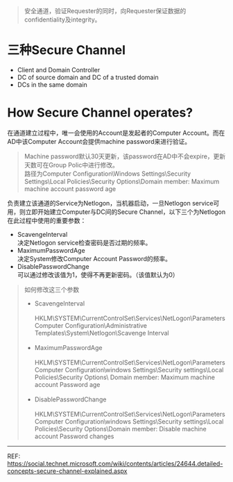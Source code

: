 > 安全通道，验证Requester的同时，向Requester保证数据的confidentiality及integrity。

# 三种Secure Channel
- Client and Domain Controller
- DC of source domain and DC of a trusted domain
- DCs in the same domain

# How Secure Channel operates?
在通道建立过程中，唯一会使用的Account是发起者的Computer Account。而在AD中该Computer Account会提供machine password来进行验证。
> Machine password默认30天更新，该password在AD中不会expire，更新天数可在Group Polic中进行修改。<br>
> 路径为Computer Configuration\Windows Settings\Security Settings\Local Policies\Security Options\Domain member: Maximum machine account password age

负责建立该通道的Service为Netlogon，当机器启动，一旦Netlogon service可用，则立即开始建立Computer与DC间的Secure Channel，以下三个为Netlogon在此过程中使用的重要参数：
- ScavengeInterval<br>决定Netlogon service检查密码是否过期的频率。
- MaximumPasswordAge<br>决定System修改Computer Account Password的频率。
- DisablePasswordChange<br>可以通过修改该值为1，使得不再更新密码。（该值默认为0）

> 如何修改这三个参数
> - ScavengeInterval<br><br>
> HKLM\SYSTEM\CurrentControlSet\Services\NetLogon\Parameters<br>
> Computer Configuration\Administrative Templates\System\Netlogon\Scavenge Interval<br><br>
> - MaximumPasswordAge<br><br>
> HKLM\SYSTEM\CurrentControlSet\Services\NetLogon\Parameters<br>
> Computer Configuration\windows Settings\Security settings\Local Policies\Security Options\ Domain member: Maximum machine account Password age<br><br>
> - DisablePasswordChange<br><br>
> HKLM\SYSTEM\CurrentControlSet\Services\NetLogon\Parameters
> Computer Configuration\windows Settings\Security settings\Local Policies\Security Options\Domain member: Disable machine account Password changes





---
REF: <br>
https://social.technet.microsoft.com/wiki/contents/articles/24644.detailed-concepts-secure-channel-explained.aspx